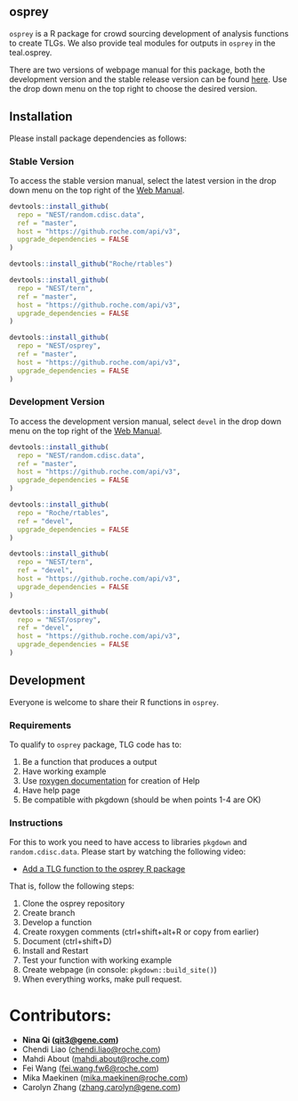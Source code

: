 

## osprey

`osprey` is a R package for crowd sourcing development of analysis functions to
create TLGs. We also provide teal modules for outputs in `osprey` in the
teal.osprey.

There are two versions of webpage manual for this package, both the development version and the stable release version 
can be found [here](http://go.roche.com/nest-docs/api-reference/). Use the drop down menu on the top right to choose the
desired version.

## Installation

Please install package dependencies as follows:

### Stable Version

To access the stable version manual, select the latest version in the drop down menu on the top right of the [Web Manual](http://go.roche.com/nest-docs/api-reference/).

```r
devtools::install_github(
  repo = "NEST/random.cdisc.data",
  ref = "master",
  host = "https://github.roche.com/api/v3",
  upgrade_dependencies = FALSE
)

devtools::install_github("Roche/rtables")

devtools::install_github(
  repo = "NEST/tern",
  ref = "master",
  host = "https://github.roche.com/api/v3",
  upgrade_dependencies = FALSE
)

devtools::install_github(
  repo = "NEST/osprey",
  ref = "master",
  host = "https://github.roche.com/api/v3",
  upgrade_dependencies = FALSE
)
```

### Development Version

To access the development version manual, select `devel` in the drop down menu on the top right of the [Web Manual](http://go.roche.com/nest-docs/api-reference/).

```r
devtools::install_github(
  repo = "NEST/random.cdisc.data",
  ref = "master",
  host = "https://github.roche.com/api/v3",
  upgrade_dependencies = FALSE
)

devtools::install_github(
  repo = "Roche/rtables",
  ref = "devel",
  upgrade_dependencies = FALSE
)

devtools::install_github(
  repo = "NEST/tern",
  ref = "devel",
  host = "https://github.roche.com/api/v3",
  upgrade_dependencies = FALSE
)

devtools::install_github(
  repo = "NEST/osprey",
  ref = "devel",
  host = "https://github.roche.com/api/v3",
  upgrade_dependencies = FALSE
)
```


## Development

Everyone is welcome to share their R functions in `osprey`.

### Requirements

To qualify to `osprey` package, TLG code has to:

1. Be a function that produces a output
2. Have working example
3. Use [roxygen documentation](http://r-pkgs.had.co.nz/man.html) for creation of Help
4. Have help page
5. Be compatible with pkgdown (should be when points 1-4 are OK)

### Instructions

For this to work you need to have access to libraries `pkgdown` and
`random.cdisc.data`. Please start by watching the following video:

* [Add a TLG function to the osprey R
package](https://streamingmedia.roche.com/media/Adding+TLG+functions+to+the+Osprey+R+package/1_4newkk7i)

That is, follow the following steps:

1. Clone the osprey repository
2. Create branch
3. Develop a function
4. Create roxygen comments (ctrl+shift+alt+R or copy from earlier)
5. Document (ctrl+shift+D)
6. Install and Restart
7. Test your function with working example
8. Create webpage (in console: `pkgdown::build_site()`)
9. When everything works, make pull request.

# Contributors:

- **Nina Qi (qit3@gene.com)**
- Chendi Liao (chendi.liao@roche.com)
- Mahdi About (mahdi.about@roche.com)
- Fei Wang (fei.wang.fw6@roche.com)
- Mika Maekinen (mika.maekinen@roche.com)
- Carolyn Zhang (zhang.carolyn@gene.com)
